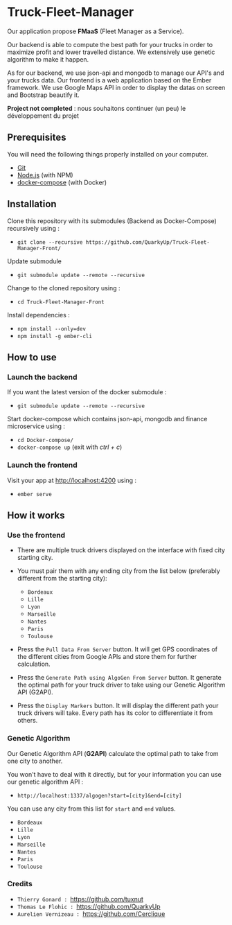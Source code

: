 # Truck-Fleet-Manager

Our application propose **FMaaS** (Fleet Manager as a Service).

Our backend is able to compute the best path for your trucks in order to maximize profit and lower travelled distance.
We extensively use genetic algorithm to make it happen.

As for our backend, we use json-api and mongodb to manage our API's and your trucks data.
Our frontend is a web application based on the Ember framework. We use Google Maps API in order to display the datas on screen and Bootstrap beautify it.

**Project not completed** : nous souhaitons continuer (un peu) le développement du projet

## Prerequisites

You will need the following things properly installed on your computer.

* [Git](https://git-scm.com/)
* [Node.js](https://nodejs.org/) (with NPM)
* [docker-compose](https://docs.docker.com/compose/install/) (with Docker)

## Installation

Clone this repository with its submodules (Backend as Docker-Compose) recursively using :
* `git clone --recursive https://github.com/QuarkyUp/Truck-Fleet-Manager-Front/`

Update submodule
* `git submodule update --remote --recursive`

Change to the cloned repository using :
* `cd Truck-Fleet-Manager-Front`

Install dependencies :
* `npm install --only=dev`
* `npm install -g ember-cli`

## How to use

### Launch the backend
If you want the latest version of the docker submodule :
* `git submodule update --remote --recursive`

Start docker-compose which contains json-api, mongodb and finance microservice using :
* `cd Docker-compose/`
* `docker-compose up` (exit with _ctrl + c_)  

### Launch the frontend
Visit your app at [http://localhost:4200](http://localhost:4200) using :
* `ember serve`

## How it works

### Use the frontend

* There are multiple truck drivers displayed on the interface with fixed city starting city.
* You must pair them with any ending city from the list below (preferably different from the starting city):
  * `Bordeaux`
  * `Lille`
  * `Lyon`
  * `Marseille`
  * `Nantes`
  * `Paris`
  * `Toulouse`
  
* Press the `Pull Data From Server` button. It will get GPS coordinates of the different cities from Google APIs and store them for further calculation.

* Press the `Generate Path using AlgoGen From Server` button. It generate the optimal path for your truck driver to take using our Genetic Algorithm API (G2API).

* Press the `Display Markers` button. It will display the different path your truck drivers will take. Every path has its color to differentiate it from others.

### Genetic Algorithm
Our Genetic Algorithm API (**G2API**) calculate the optimal path to take from one city to another.

You won't have to deal with it directly, but for your information you can use our genetic algorithm API :
* `http://localhost:1337/algogen?start=[city]&end=[city]`

You can use any city from this list for `start` and `end` values.
* `Bordeaux`
* `Lille`
* `Lyon`
* `Marseille`
* `Nantes`
* `Paris`
* `Toulouse` 

### Credits

* `Thierry Gonard : `https://github.com/tuxnut
* `Thomas Le Flohic : `https://github.com/QuarkyUp
* `Aurelien Vernizeau : `https://github.com/Cerclique
